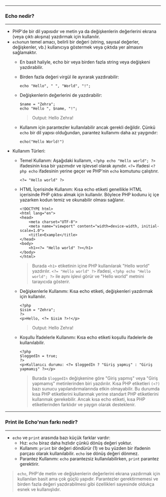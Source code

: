 ***
### Echo nedir?
***
+  PHP'de bir dil yapısıdır ve metin ya da değişkenlerin değerlerini ekrana (veya çıktı akışına) yazdırmak için kullanılır.
+ ```echo```nun temel amacı, belirli bir değeri (string, sayısal değerler, değişkenler, vb.) kullanıcıya göstermek veya çıktıda yer almasını sağlamaktır.
    - En basit haliyle, echo bir veya birden fazla string veya değişkeni yazdırabilir.
    - Birden fazla değeri virgül ile ayırarak yazdırabilir:
      ~~~~~~~
      echo "Hello", " ", "World", "!";
      ~~~~~~~
    - Değişkenlerin değerlerini de yazdırabilir:
      ~~~~~~~
      $name = "Zehra";
      echo "Hello ", $name, "!";
      ~~~~~~~
      
      > Output: Hello Zehra!  
      
    - Kullanım için parantezler kullanılabilir ancak gerekli değildir. Çünkü ```echo``` bir dil yapısı olduğundan, parantez kullanımı daha az yaygındır:
      ~~~~~~~
      echo("Hello World!")
      ~~~~~~~
+ Kullanım Türleri:
    - Temel Kullanım: Aşağıdaki kullanım, ```<?php echo "Hello world"; ?>``` ifadesinin kısa bir yazımıdır ve işlevsel olarak aynıdır. ```<?=``` ifadesi ```<?php echo``` ifadesinin yerine geçer ve PHP'nin ```echo``` komutunu çalıştırır.
      ~~~~~~~
      <?= "Hello world" ?>
      ~~~~~~~
      
    - HTML İçerisinde Kullanım: Kısa echo etiketi genellikle HTML içerisinde PHP çıktısı almak için kullanılır. Böylece PHP kodunu iç içe yazarken kodun temiz ve okunabilir olması sağlanır.
      ~~~~~~~
      <!DOCTYPE html>
      <html lang="en">
      <head>
          <meta charset="UTF-8">
          <meta name="viewport" content="width=device-width, initial-scale=1.0">
          <title>Example</title>
      </head>
      <body>
          <h1><?= "Hello world" ?></h1>
      </body>
      </html>
      ~~~~~~~
      
      > Burada ```<h1>``` etiketinin içine PHP kullanılarak "Hello world" yazdırılır. ```<?= "Hello world" ?>``` ifadesi, ```<?php echo "Hello world"; ?>``` ile aynı işlevi görür ve "Hello world" metnini tarayıcıda gösterir.

    - Değişkenlerle Kullanımı: Kısa echo etiketi, değişkenleri yazdırmak için kullanılır.
      ~~~~~~~
      <?php
      $isim = "Zehra";
      ?>
      <p>Hello, <?= $isim ?>!</p>
      ~~~~~~~

      > Output: Hello Zehra!
      
    - Koşullu İfadelerle Kullanımı: Kısa echo etiketi koşullu ifadelerle de kullanılabilir.
      ~~~~~~~
      <?php
      $loggedIn = true;
      ?>
      <p>Kullanıcı durumu: <?= $loggedIn ? "Giriş yapmış" : "Giriş yapmamış" ?></p>
      ~~~~~~~

      > Burada ```$loggedIn``` değişkenine göre "Giriş yapmış" veya "Giriş yapmamış" metinlerinden biri yazdırılır.
      > Kısa PHP etiketleri ```(<?)``` bazı sunucu yapılandırmalarında etkin olmayabilir. Bu durumda kısa PHP etiketlerini kullanmak yerine standart PHP etiketlerini kullanmak gerekebilir. Ancak kısa echo etiketi, kısa PHP etiketlerinden farklıdır ve yaygın olarak desteklenir.
      
***
### Print ile Echo'nun farkı nedir?
***
+ ```echo``` ve ```print``` arasında bazı küçük farklar vardır:
    - Hız: ```echo``` biraz daha hızlıdır çünkü dönüş değeri yoktur.
    - Kullanım: ```print``` bir değeri döndürür (1) ve bu yüzden bir ifadenin parçası olarak kullanılabilir. ```echo``` ise dönüş değeri dönmez.
    - Parantez Kullanımı: ```echo``` parantezsiz kullanılabilirken, ```print``` parantez gerektirir.
 
> ```echo```, PHP'de metin ve değişkenlerin değerlerini ekrana yazdırmak için kullanılan basit ama çok güçlü yapıdır. Parantezler gerektirmemesi ve birden fazla değeri yazdırabilmesi gibi özellikleri sayesinde oldukça esnek ve kullanışlıdır.
